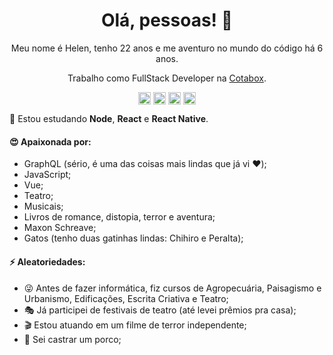 <h1 align="center">Olá, pessoas! 👋</h1>

<p align="center">
  Meu nome é Helen, tenho 22 anos e me aventuro no mundo do código há 6 anos.
</p>
<p align="center">
  Trabalho como FullStack Developer na <a href="https://cotabox.com.br/" target="blank">Cotabox</a>.
</p>

<p align="center">
  <a href="https://linkedin.com/in/helendiashd" target="blank"><img align="center" src="https://cdn.jsdelivr.net/npm/simple-icons@3.0.1/icons/linkedin.svg" alt="helendiashd" height="20" width="20" /></a>
  <a href="https://twitter.com/helendiashd" target="blank"><img align="center" src="https://cdn.jsdelivr.net/npm/simple-icons@3.0.1/icons/twitter.svg" alt="helendiashd" height="20" width="20" /></a>
  <a href="https://dev.to/helendiashd" target="blank"><img align="center" src="https://cdn.jsdelivr.net/npm/simple-icons@3.0.1/icons/dev-dot-to.svg" alt="helendias" height="20" width="20" /></a>
  <a href="https://instagram.com/helendias.hd" target="blank"><img align="center" src="https://cdn.jsdelivr.net/npm/simple-icons@3.0.1/icons/instagram.svg" alt="helendias.hd" height="20" width="20" /></a>
</p>

🌱 Estou estudando **Node**, **React** e **React Native**.

#### :heart_eyes: Apaixonada por:
- GraphQL (sério, é uma das coisas mais lindas que já vi :heart:);
- JavaScript;
- Vue;
- Teatro;
- Musicais;
- Livros de romance, distopia, terror e aventura;
- Maxon Schreave;
- Gatos (tenho duas gatinhas lindas: Chihiro e Peralta);

#### ⚡ Aleatoriedades:
- :stuck_out_tongue_winking_eye: Antes de fazer informática, fiz cursos de Agropecuária, Paisagismo e Urbanismo, Edificações, Escrita Criativa e Teatro;
- :performing_arts: Já participei de festivais de teatro (até levei prêmios pra casa);
- :clapper: Estou atuando em um filme de terror independente;
- :pig: Sei castrar um porco;


<!--
**HelenDias/HelenDias** is a ✨ _special_ ✨ repository because its `README.md` (this file) appears on your GitHub profile.

Here are some ideas to get you started:

- 🔭 I’m currently working on ...
- 🌱 I’m currently learning ...
- 👯 I’m looking to collaborate on ...
- 🤔 I’m looking for help with ...
- 💬 Ask me about ...
- 📫 How to reach me: ...
- 😄 Pronouns: ...
- ⚡ Fun fact: ...
-->
